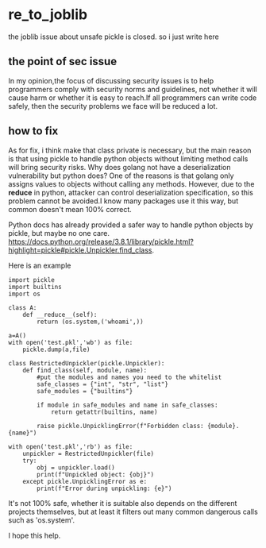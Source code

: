 # re_to_joblib

the joblib issue about unsafe pickle is closed. so i just write here

## the point of sec issue

In my opinion,the focus of discussing security issues is to help programmers comply with security norms and guidelines, not whether it will cause harm or whether it is easy to reach.If all programmers can write code safely, then the security problems we face will be reduced a lot.

## how to fix

As for fix, i think make that class private is necessary, but the main reason is that using pickle to handle python objects without limiting method calls will bring security risks. Why does golang not have a deserialization vulnerability but python does? One of the reasons is that golang only assigns values to objects without calling any methods. However, due to the __reduce__ in python, attacker can control deserialization specification, so this problem cannot be avoided.I know many packages use it this way, but common doesn't mean 100% correct.

Python docs has already provided a safer way to handle python objects by pickle, but maybe no one care. https://docs.python.org/release/3.8.1/library/pickle.html?highlight=pickle#pickle.Unpickler.find_class.

Here is an example

```
import pickle
import builtins
import os

class A:
    def __reduce__(self):
        return (os.system,('whoami',))
    
a=A()
with open('test.pkl','wb') as file:
    pickle.dump(a,file)

class RestrictedUnpickler(pickle.Unpickler):
    def find_class(self, module, name):
        #put the modules and names you need to the whitelist
        safe_classes = {"int", "str", "list"}
        safe_modules = {"builtins"}

        if module in safe_modules and name in safe_classes:
            return getattr(builtins, name)
        
        raise pickle.UnpicklingError(f"Forbidden class: {module}.{name}")

with open('test.pkl','rb') as file:
    unpickler = RestrictedUnpickler(file)
    try:
        obj = unpickler.load()
        print(f"Unpickled object: {obj}")
    except pickle.UnpicklingError as e:
        print(f"Error during unpickling: {e}")
```

It's not 100% safe, whether it is suitable also depends on the different projects themselves, but at least it filters out many common dangerous calls such as 'os.system'.

I hope this help.
